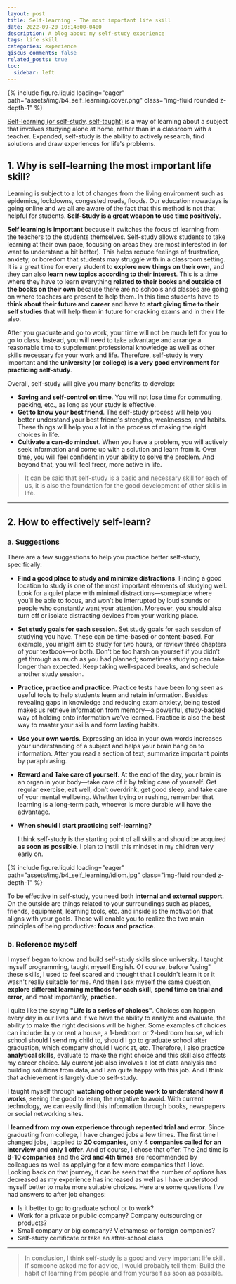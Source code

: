 ```yaml
---
layout: post
title: Self-learning - The most important life skill
date: 2022-09-20 10:14:00-0400
description: A blog about my self-study experience
tags: life skill
categories: experience
giscus_comments: false
related_posts: true
toc:
  sidebar: left
---
```


<div class="row mt-3">
    <div class="col-sm mt-3 mt-md-0">
        {% include figure.liquid loading="eager" path="assets/img/b4_self_learning/cover.png" class="img-fluid rounded z-depth-1" %}
    </div>
</div>

<a href='https://en.wikipedia.org/wiki/Autodidacticism'>Self-learning (or self-study, self-taught)</a> is a way of learning about a subject that involves studying alone at home, rather than in a classroom with a teacher. Expanded, self-study is the ability to actively research, find solutions and draw experiences for life's problems.

## 1. Why is self-learning the most important life skill?

Learning is subject to a lot of changes from the living environment such as epidemics, lockdowns, congested roads, floods. Our education nowadays is going online and we all are aware of the fact that this method is not that helpful for students. **Self-Study is a great weapon to use time positively**.

**Self learning is important** because it switches the focus of learning from the teachers to the students themselves. Self-study allows students to take learning at their own pace, focusing on areas they are most interested in (or want to understand a bit better). This helps reduce feelings of frustration, anxiety, or boredom that students may struggle with in a classroom setting. It is a great time for every student to **explore new things on their own**, and they can also **learn new topics according to their interest**. This is a time where they have to learn everything **related to their books and outside of the books on their own** because there are no schools and classes are going on where teachers are present to help them. In this time students have to **think about their future and career** and have to **start giving time to their self studies** that will help them in future for cracking exams and in their life also.

After you graduate and go to work, your time will not be much left for you to go to class. Instead, you will need to take advantage and arrange a reasonable time to supplement professional knowledge as well as other skills necessary for your work and life. Therefore, self-study is very important and the **university (or college) is a very good environment for practicing self-study**.

Overall, self-study will give you many benefits to develop:

- **Saving and self-control on time**. You will not lose time for commuting, packing, etc., as long as your study is effective.
- **Get to know your best friend**. The self-study process will help you better understand your best friend's strengths, weaknesses, and habits. These things will help you a lot in the process of making the right choices in life.
- **Cultivate a can-do mindset**. When you have a problem, you will actively seek information and come up with a solution and learn from it. Over time, you will feel confident in your ability to solve the problem. And beyond that, you will feel freer, more active in life.

> It can be said that self-study is a basic and necessary skill for each of us, it is also the foundation for the good development of other skills in life.

---

## 2. How to effectively self-learn?

### a. Suggestions

There are a few suggestions to help you practice better self-study, specifically:

- **Find a good place to study and minimize distractions**. Finding a good location to study is one of the most important elements of studying well. Look for a quiet place with minimal distractions—someplace where you’ll be able to focus, and won’t be interrupted by loud sounds or people who constantly want your attention. Moreover, you should also turn off or isolate distracting devices from your working place.
- **Set study goals for each session**. Set study goals for each session of studying you have. These can be time-based or content-based. For example, you might aim to study for two hours, or review three chapters of your textbook—or both. Don’t be too harsh on yourself if you didn’t get through as much as you had planned; sometimes studying can take longer than expected. Keep taking well-spaced breaks, and schedule another study session.
- **Practice, practice and practice**. Practice tests have been long seen as useful tools to help students learn and retain information. Besides revealing gaps in knowledge and reducing exam anxiety, being tested makes us retrieve information from memory—a powerful, study-backed way of holding onto information we’ve learned. Practice is also the best way to master your skills and form lasting habits.
- **Use your own words**. Expressing an idea in your own words increases your understanding of a subject and helps your brain hang on to information. After you read a section of text, summarize important points by paraphrasing. 
- **Reward and Take care of yourself**. At the end of the day, your brain is an organ in your body—take care of it by taking care of yourself. Get regular exercise, eat well, don’t overdrink, get good sleep, and take care of your mental wellbeing. Whether trying or rushing, remember that learning is a long-term path, whoever is more durable will have the advantage.
- **When should I start practicing self-learning?**

    I think self-study is the starting point of all skills and should be acquired **as soon as possible**. I plan to instill this mindset in my children very early on.

<div class="row mt-3">
    <div class="col-sm mt-3 mt-md-0">
        {% include figure.liquid loading="eager" path="assets/img/b4_self_learning/idiom.jpg" class="img-fluid rounded z-depth-1" %}
    </div>
</div>

To be effective in self-study, you need both **internal and external support**. On the outside are things related to your surroundings such as places, friends, equipment, learning tools, etc. and inside is the motivation that aligns with your goals. These will enable you to realize the two main principles of being productive: **focus and practice**.

### b. Reference myself

I myself began to know and build self-study skills since university. I taught myself programming, taught myself English. Of course, before "using" these skills, I used to feel scared and thought that I couldn't learn it or it wasn't really suitable for me. And then I ask myself the same question, **explore different learning methods for each skill**, **spend time on trial and error**, and most importantly, **practice**.

I quite like the saying **"Life is a series of choices"**. Choices can happen every day in our lives and if we have the ability to analyze and evaluate, the ability to make the right decisions will be higher. Some examples of choices can include: buy or rent a house, a 1-bedroom or 2-bedroom house, which school should I send my child to, should I go to graduate school after graduation, which company should I work at, etc. Therefore, I also practice **analytical skills**, evaluate to make the right choice and this skill also affects my career choice. My current job also involves a lot of data analysis and building solutions from data, and I am quite happy with this job. And I think that achievement is largely due to self-study.

I taught myself through **watching other people work to understand how it works**, seeing the good to learn, the negative to avoid. With current technology, we can easily find this information through books, newspapers or social networking sites.

I **learned from my own experience through repeated trial and error**. Since graduating from college, I have changed jobs a few times. The first time I changed jobs, I applied to **20 companies**, only **4 companies called for an interview** and **only 1 offer**. And of course, I chose that offer. The 2nd time is **8-10 companies** and the **3rd and 4th times** are recommended by colleagues as well as applying for a few more companies that I love. Looking back on that journey, it can be seen that the number of options has decreased as my experience has increased as well as I have understood myself better to make more suitable choices. Here are some questions I've had answers to after job changes:

- Is it better to go to graduate school or to work?
- Work for a private or public company? Company outsourcing or products?
- Small company or big company? Vietnamese or foreign companies?
- Self-study certificate or take an after-school class

---

> In conclusion, I think self-study is a good and very important life skill. If someone asked me for advice, I would probably tell them: Build the habit of learning from people and from yourself as soon as possible.

